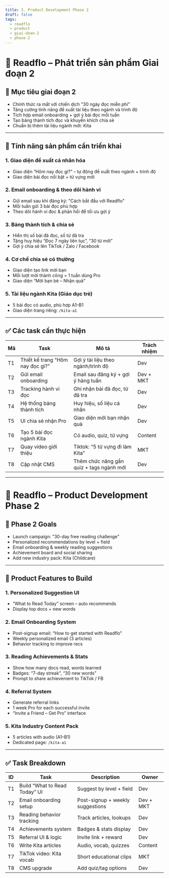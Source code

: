 ```yaml
---
title: 3. Product Development Phase 2
draft: false
tags:
  - readflo
  - product
  - giai-doan-2
  - phase-2
---
```


# 🚀 Readflo – Phát triển sản phẩm Giai đoạn 2

## 🎯 Mục tiêu giai đoạn 2

- Chính thức ra mắt với chiến dịch "30 ngày đọc miễn phí"
- Tăng cường tính năng đề xuất tài liệu theo ngành và trình độ
- Tích hợp email onboarding + gợi ý bài đọc mỗi tuần
- Tạo bảng thành tích đọc và khuyến khích chia sẻ
- Chuẩn bị thêm tài liệu ngành mới: Kita

---

## 🔧 Tính năng sản phẩm cần triển khai

### 1. Giao diện đề xuất cá nhân hóa

- Giao diện “Hôm nay đọc gì?” – tự động đề xuất theo ngành + trình độ
- Giao diện bài đọc nổi bật + từ vựng mới

### 2. Email onboarding & theo dõi hành vi

- Gửi email sau khi đăng ký: "Cách bắt đầu với Readflo"
- Mỗi tuần gửi 3 bài đọc phù hợp
- Theo dõi hành vi đọc & phản hồi để tối ưu gợi ý

### 3. Bảng thành tích & chia sẻ

- Hiển thị số bài đã đọc, số từ đã tra
- Tặng huy hiệu “Đọc 7 ngày liên tục”, “30 từ mới”
- Gợi ý chia sẻ lên TikTok / Zalo / Facebook

### 4. Cơ chế chia sẻ có thưởng

- Giao diện tạo link mời bạn
- Mỗi lượt mời thành công = 1 tuần dùng Pro
- Giao diện “Mời bạn bè – Nhận quà”

### 5. Tài liệu ngành Kita (Giáo dục trẻ)

- 5 bài đọc có audio, phù hợp A1–B1
- Giao diện trang riêng: `/kita-a1`

---

## ✅ Các task cần thực hiện

| Mã | Task | Mô tả | Trách nhiệm |
|----|------|------|--------------|
| T1 | Thiết kế trang “Hôm nay đọc gì?” | Gợi ý tài liệu theo ngành/trình độ | Dev |
| T2 | Gửi email onboarding | Email sau đăng ký + gợi ý hàng tuần | Dev + MKT |
| T3 | Tracking hành vi đọc | Ghi nhận bài đã đọc, từ đã tra | Dev |
| T4 | Hệ thống bảng thành tích | Huy hiệu, số liệu cá nhân | Dev |
| T5 | UI chia sẻ nhận Pro | Giao diện mời bạn nhận quà | Dev |
| T6 | Tạo 5 bài đọc ngành Kita | Có audio, quiz, từ vựng | Content |
| T7 | Quay video giới thiệu | Tiktok: “5 từ vựng đi làm Kita” | MKT |
| T8 | Cập nhật CMS | Thêm chức năng gắn quiz + tags ngành mới | Dev |

---

# 🚀 Readflo – Product Development Phase 2

## 🎯 Phase 2 Goals

- Launch campaign: "30-day free reading challenge"
- Personalized recommendations by level + field
- Email onboarding & weekly reading suggestions
- Achievement board and social sharing
- Add new industry pack: Kita (Childcare)

---

## 🔧 Product Features to Build

### 1. Personalized Suggestion UI

- “What to Read Today” screen – auto recommends
- Display top docs + new words

### 2. Email Onboarding System

- Post-signup email: “How to get started with Readflo”
- Weekly personalized email (3 articles)
- Behavior tracking to improve recs

### 3. Reading Achievements & Stats

- Show how many docs read, words learned
- Badges: “7-day streak”, “30 new words”
- Prompt to share achievement to TikTok / FB

### 4. Referral System

- Generate referral links
- 1 week Pro for each successful invite
- “Invite a Friend – Get Pro” interface

### 5. Kita Industry Content Pack

- 5 articles with audio (A1–B1)
- Dedicated page: `/kita-a1`

---

## ✅ Task Breakdown

| ID | Task | Description | Owner |
|----|------|-------------|--------|
| T1 | Build “What to Read Today” UI | Suggest by level + field | Dev |
| T2 | Email onboarding setup | Post-signup + weekly suggestions | Dev + MKT |
| T3 | Reading behavior tracking | Track articles, lookups | Dev |
| T4 | Achievements system | Badges & stats display | Dev |
| T5 | Referral UI & logic | Invite link + reward | Dev |
| T6 | Write Kita articles | Audio, vocab, quizzes | Content |
| T7 | TikTok video: Kita vocab | Short educational clips | MKT |
| T8 | CMS upgrade | Add quiz/tag options | Dev |
